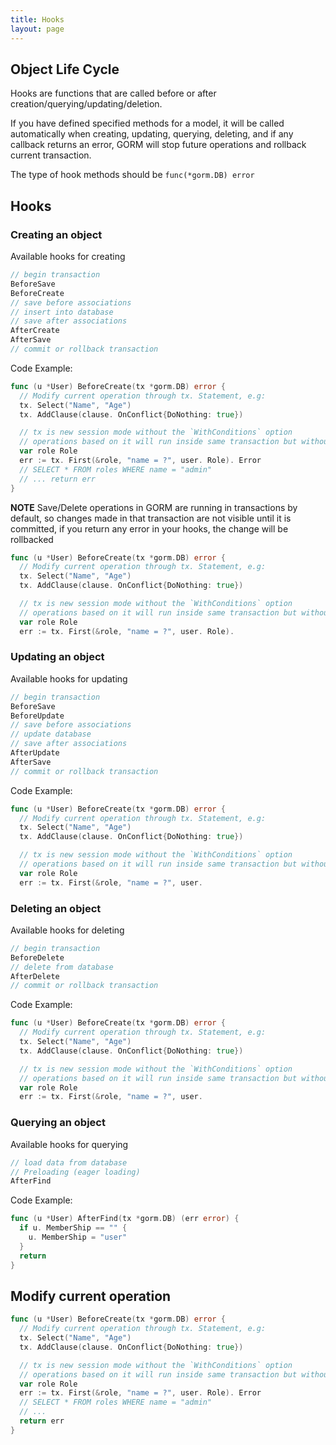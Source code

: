 ```yaml
---
title: Hooks
layout: page
---
```


## Object Life Cycle

Hooks are functions that are called before or after creation/querying/updating/deletion.

If you have defined specified methods for a model, it will be called automatically when creating, updating, querying, deleting, and if any callback returns an error, GORM will stop future operations and rollback current transaction.

The type of hook methods should be `func(*gorm.DB) error`

## Hooks

### Creating an object

Available hooks for creating

```go
// begin transaction
BeforeSave
BeforeCreate
// save before associations
// insert into database
// save after associations
AfterCreate
AfterSave
// commit or rollback transaction
```

Code Example:

```go
func (u *User) BeforeCreate(tx *gorm.DB) error {
  // Modify current operation through tx. Statement, e.g:
  tx. Select("Name", "Age")
  tx. AddClause(clause. OnConflict{DoNothing: true})

  // tx is new session mode without the `WithConditions` option
  // operations based on it will run inside same transaction but without any current conditions
  var role Role
  err := tx. First(&role, "name = ?", user. Role). Error
  // SELECT * FROM roles WHERE name = "admin"
  // ... return err
}
```

**NOTE** Save/Delete operations in GORM are running in transactions by default, so changes made in that transaction are not visible until it is committed, if you return any error in your hooks, the change will be rollbacked

```go
func (u *User) BeforeCreate(tx *gorm.DB) error {
  // Modify current operation through tx. Statement, e.g:
  tx. Select("Name", "Age")
  tx. AddClause(clause. OnConflict{DoNothing: true})

  // tx is new session mode without the `WithConditions` option
  // operations based on it will run inside same transaction but without any current conditions
  var role Role
  err := tx. First(&role, "name = ?", user. Role).
```

### Updating an object

Available hooks for updating

```go
// begin transaction
BeforeSave
BeforeUpdate
// save before associations
// update database
// save after associations
AfterUpdate
AfterSave
// commit or rollback transaction
```

Code Example:

```go
func (u *User) BeforeCreate(tx *gorm.DB) error {
  // Modify current operation through tx. Statement, e.g:
  tx. Select("Name", "Age")
  tx. AddClause(clause. OnConflict{DoNothing: true})

  // tx is new session mode without the `WithConditions` option
  // operations based on it will run inside same transaction but without any current conditions
  var role Role
  err := tx. First(&role, "name = ?", user.
```

### Deleting an object

Available hooks for deleting

```go
// begin transaction
BeforeDelete
// delete from database
AfterDelete
// commit or rollback transaction
```

Code Example:

```go
func (u *User) BeforeCreate(tx *gorm.DB) error {
  // Modify current operation through tx. Statement, e.g:
  tx. Select("Name", "Age")
  tx. AddClause(clause. OnConflict{DoNothing: true})

  // tx is new session mode without the `WithConditions` option
  // operations based on it will run inside same transaction but without any current conditions
  var role Role
  err := tx. First(&role, "name = ?", user.
```

### Querying an object

Available hooks for querying

```go
// load data from database
// Preloading (eager loading)
AfterFind
```

Code Example:

```go
func (u *User) AfterFind(tx *gorm.DB) (err error) {
  if u. MemberShip == "" {
    u. MemberShip = "user"
  }
  return
}
```

## Modify current operation

```go
func (u *User) BeforeCreate(tx *gorm.DB) error {
  // Modify current operation through tx. Statement, e.g:
  tx. Select("Name", "Age")
  tx. AddClause(clause. OnConflict{DoNothing: true})

  // tx is new session mode without the `WithConditions` option
  // operations based on it will run inside same transaction but without any current conditions
  var role Role
  err := tx. First(&role, "name = ?", user. Role). Error
  // SELECT * FROM roles WHERE name = "admin"
  // ...
  return err
}
```
